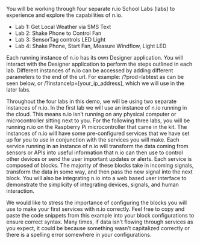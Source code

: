 You will be working through four separate n.io School Labs (labs) to experience and explore the capabilities of n.io.

* Lab 1: Get Local Weather via SMS Text
* Lab 2: Shake Phone to Control Fan
* Lab 3: SensorTag controls LED Light
* Lab 4: Shake Phone, Start Fan, Measure Windflow, Light LED


Each running instance of n.io has its own Designer application. You will interact with the Designer application to perform the steps outlined in each lab. Different instances of n.io can be accessed by adding different parameters to the end of the url. For example: /?prod=labtest as can be seen below, or /?instanceIp=[your_ip_address], which we will use in the later labs.

Throughout the four labs in this demo, we will be using two separate instances of n.io. In the first lab we will use an instance of n.io running in the cloud. This means n.io isn’t running on any physical computer or microcontroller sitting next to you. For the following three labs, you will be running n.io on the Raspberry Pi microcontroller that came in the kit. The instances of n.io will have some pre-configured services that we have set up for you to use in conjunction with the services you will make. Each service running in an instance of n.io will transform the data coming from sensors or APIs into useful information that n.io can then use to control other devices or send the user important updates or alerts. Each service is composed of blocks. The majority of these blocks take in incoming signals, transform the data in some way, and then pass the new signal into the next block. You will also be integrating n.io into a web based user interface to demonstrate the simplicity of integrating devices, signals, and human interaction.

We would like to stress the importance of configuring the blocks you will use to make your first services with n.io correctly. Feel free to copy and paste the code snippets from this example into your block configurations to ensure correct syntax. Many times, if data isn’t flowing through services as you expect, it could be because something wasn’t capitalized correctly or there is a spelling error somewhere in your configurations.
